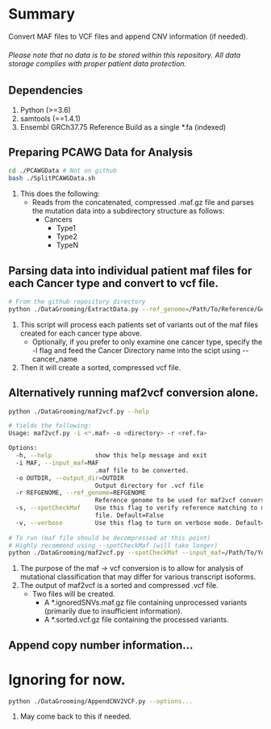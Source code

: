 # Summary

Convert MAF files to VCF files and append CNV information (if needed).

###### Please note that no data is to be stored within this repository. All data storage complies with proper patient data protection.

## Dependencies
1. Python (>=3.6)
2. samtools (==1.4.1)
3. Ensembl GRCh37.75 Reference Build as a single *.fa (indexed)

## Preparing PCAWG Data for Analysis
```bash
cd ./PCAWGData # Not on github
bash ./SplitPCAWGData.sh
```
1. This does the following:
   - Reads from the concatenated, compressed .maf.gz file and parses the mutation data into a 
   subdirectory structure as follows:
     - Cancers
       - Type1
       - Type2
       - TypeN
       
## Parsing data into individual patient maf files for each Cancer type and convert to vcf file.
```bash
# From the github repository directory
python ./DataGrooming/ExtractData.py --ref_genome=/Path/To/Reference/Genome/Reference.fa
```
1. This script will process each patients set of variants out of the maf files created for each cancer type above.
   - Optionally, if you prefer to only examine one cancer type, specify the -l flag and feed the Cancer Directory name into the scipt using --cancer_name
2. Then it will create a sorted, compressed vcf file.

## Alternatively running maf2vcf conversion alone.
```bash
python ./DataGrooming/maf2vcf.py --help

# Yields the following:
Usage: maf2vcf.py -i <*.maf> -o <directory> -r <ref.fa>

Options:
  -h, --help            show this help message and exit
  -i MAF, --input_maf=MAF
                        .maf file to be converted.
  -o OUTDIR, --output_dir=OUTDIR
                        Output directory for .vcf file
  -r REFGENOME, --ref_genome=REFGENOME
                        Reference genome to be used for maf2vcf conversion.
  -s, --spotCheckMaf    Use this flag to verify reference matching to maf
                        file. Default=False
  -v, --verbose         Use this flag to turn on verbose mode. Default=False
  
# To run (maf file should be decompressed at this point)
# Highly recommend using --spotCheckMaf (will take longer)
python ./DataGrooming/maf2vcf.py --spotCheckMaf --input_maf=/Path/To/Your/PCAWG/maf/file.maf --output_dir=/Your/Output/Dir/ --ref_genome=/Reference/Ref.fa
```
1. The purpose of the maf -> vcf conversion is to allow for analysis of mutational classification that may differ for various transcript isoforms.
2. The output of maf2vcf is a sorted and compressed .vcf file.
   - Two files will be created.
     - A *.ignoredSNVs.maf.gz file containing unprocessed variants (primarily due to insufficient information).
     - A *.sorted.vcf.gz file containing the processed variants.
     
     
## Append copy number information...
# Ignoring for now.
```bash
python ./DataGrooming/AppendCNV2VCF.py --options...
```
1. May come back to this if needed.